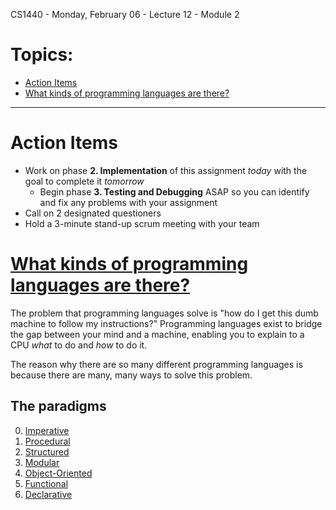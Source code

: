 CS1440 - Monday, February 06 - Lecture 12 - Module 2

# Topics:
* [Action Items](#action-items)
* [What kinds of programming languages are there?](#what-kinds-of-programming-languages-are-there)


------------------------------------------------------------
# Action Items

*   Work on phase **2. Implementation** of this assignment *today* with the goal to complete it *tomorrow*
    *   Begin phase **3. Testing and Debugging** ASAP so you can identify and fix any problems with your assignment
*	Call on 2 designated questioners
*	Hold a 3-minute stand-up scrum meeting with your team



# [What kinds of programming languages are there?](../Paradigms/README.md)

The problem that programming languages solve is "how do I get this dumb machine
to follow my instructions?" Programming languages exist to bridge the gap
between your mind and a machine, enabling you to explain to a CPU *what* to do
and *how* to do it.

The reason why there are so many different programming languages is because
there are many, many ways to solve this problem.


## The paradigms

0. [Imperative](../Paradigms/Imperative/README.md)
1. [Procedural](../Paradigms/Procedural/README.md)
2. [Structured](../Paradigms/Structured/README.md)
3. [Modular](../Paradigms/Modular/README.md)
4. [Object-Oriented](../Paradigms/OOP/README.md)
5. [Functional](../Paradigms/Functional/README.md)
6. [Declarative](../Paradigms/ListComprehensions/README.md)




